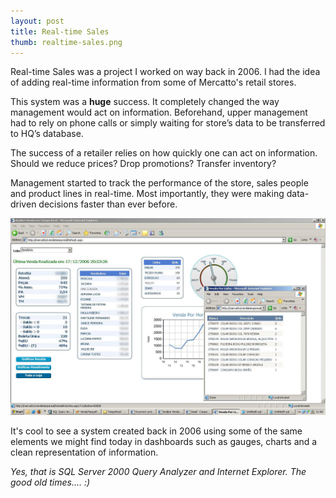 ```yaml
---
layout: post
title: Real-time Sales
thumb: realtime-sales.png
---
```


Real-time Sales was a project I worked on way back in 2006. I had the idea of adding real-time information from some of Mercatto's retail stores.

This system was a **huge** success. It completely changed the way management would act on information. Beforehand, upper management had to rely on phone calls or simply waiting for store’s data to be transferred to HQ’s database.

The success of a retailer relies on how quickly one can act on information. Should we reduce prices? Drop promotions? Transfer inventory?

Management started to track the performance of the store, sales people and product lines in real-time. Most importantly, they were making data-driven decisions faster than ever before.

![Realtime Sales](/public/vtr.png)

It's cool to see a system created back in 2006 using some of the same
elements we might find today in dashboards such as gauges, charts and a clean representation of information.

*Yes, that is SQL Server 2000 Query Analyzer and Internet Explorer. The good
old times.... :)*
